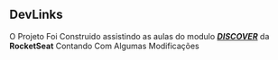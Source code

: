 ## DevLinks

O Projeto Foi Construido assistindo as aulas do modulo ***[DISCOVER](https://app.rocketseat.com.br/discover)*** da **RocketSeat**
Contando Com Algumas Modificações